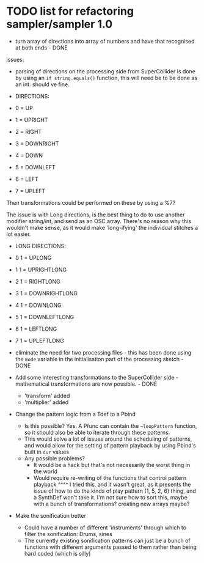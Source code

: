 # TODO list for refactoring sampler/sampler 1.0

- turn array of directions into array of numbers and have that recognised at both ends - DONE

issues:
- parsing of directions on the processing side from SuperCollider is done by using an `if string.equals()` function, this will need be to be done as an int. should ve fine.

- DIRECTIONS:
- 0 = UP
- 1 = UPRIGHT
- 2 = RIGHT
- 3 = DOWNRIGHT
- 4 = DOWN
- 5 = DOWNLEFT
- 6 = LEFT
- 7 = UPLEFT

Then transformations could be performed on these by using a %7?

The issue is with Long directions, is the best thing to do to use another modifier string/int, and send as an OSC array. There's no reason why this wouldn't make sense, as it would make 'long-ifying' the individual stitches a lot easier.

- LONG DIRECTIONS:
- 0 1 = UPLONG
- 1 1 = UPRIGHTLONG
- 2 1 = RIGHTLONG
- 3 1 = DOWNRIGHTLONG
- 4 1 = DOWNLONG
- 5 1 = DOWNLEFTLONG
- 6 1 = LEFTLONG
- 7 1 = UPLEFTLONG


- eliminate the need for two processing files - this has been done using the `mode` variable in the initialisation part of the processing sketch - DONE

- Add some interesting transformations to the SuperCollider side - mathematical transformations are now possible. - DONE
    - 'transform' added
    - 'multiplier' added

- Change the pattern logic from a Tdef to a Pbind
    - Is this possible? Yes. A Pfunc can contain the `~loopPattern` function, so it should also be able to iterate through these patterns.
    - This would solve a lot of issues around the scheduling of patterns, and would allow for the setting of pattern playback by using Pbind's built in `dur` values
    - Any possible problems? 
        - It would be a hack but that's not necessarily the worst thing in the world
        - Would require re-writing of the functions that control pattern playback
^^^^ I tried this, and it wasn't great, as it presents the issue of how to do the kinds of play pattern (1, 5, 2, 6) thing, and a SynthDef won't take it. I'm not sure how to sort this, maybe with a bunch of transformations? creating new arrays maybe?



- Make the sonification better
    - Could have a number of different 'instruments' through which to filter the sonification: Drums, sines
    - The currently existing sonification patterns can just be a bunch of functions with different arguments passed to them rather than being hard coded (which is silly)
